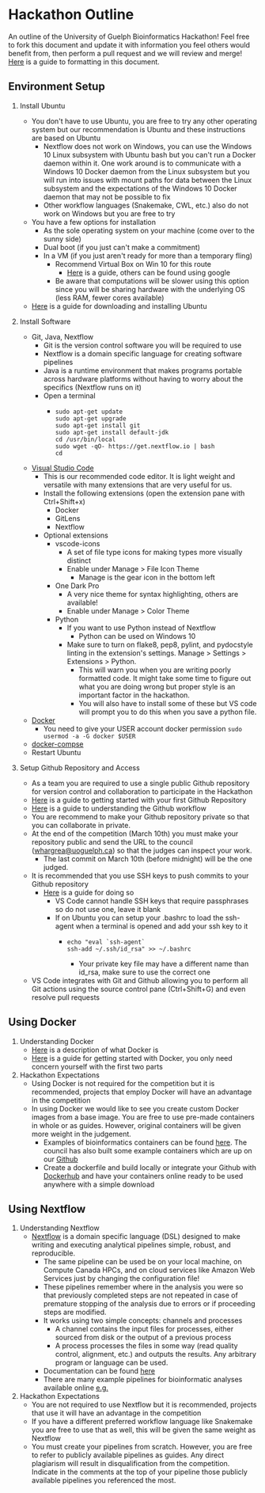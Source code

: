 # Hackathon Outline
An outline of the University of Guelph Bioinformatics Hackathon!
Feel free to fork this document and update it with information you feel others would benefit from, then perform a pull request and we will review and merge! [Here](https://help.github.com/articles/basic-writing-and-formatting-syntax/) is a guide to formatting in this document.

## Environment Setup
1. Install Ubuntu
   - You don't have to use Ubuntu, you are free to try any other operating system but our recommendation is Ubuntu and these instructions are based on Ubuntu
     - Nextflow does not work on Windows, you can use the Windows 10 Linux subsystem with Ubuntu bash but you can't run a Docker daemon within it. One work around is to communicate with a Windows 10 Docker daemon from the Linux subsystem but you will run into issues with mount paths for data between the Linux subsystem and the expectations of the Windows 10 Docker daemon that may not be possible to fix
     - Other workflow languages (Snakemake, CWL, etc.) also do not work on Windows but you are free to try
   - You have a few options for installation
     - As the sole operating system on your machine (come over to the sunny side)
     - Dual boot (if you just can't make a commitment)
     - In a VM (if you just aren't ready for more than a temporary fling)
       - Recommend Virtual Box on Win 10 for this route
         - [Here](https://linuxhint.com/install_ubuntu_18-04_virtualbox/) is a guide, others can be found using google
       - Be aware that computations will be slower using this option since you will be sharing hardware with the underlying OS (less RAM, fewer cores available)
    - [Here](https://linuxconfig.org/how-to-install-ubuntu-18-04-bionic-beaver) is a guide for downloading and installing Ubuntu
2. Install Software
   - Git, Java, Nextflow
     - Git is the version control software you will be required to use
     - Nextflow is a domain specific language for creating software pipelines
     - Java is a runtime environment that makes programs portable across hardware platforms without having to worry about the specifics (Nextflow runs on it)
     - Open a terminal
       - ```
         sudo apt-get update
         sudo apt-get upgrade
         sudo apt-get install git
         sudo apt-get install default-jdk
         cd /usr/bin/local
         sudo wget -qO- https://get.nextflow.io | bash
         cd
         ```
   - [Visual Studio Code](https://code.visualstudio.com/download)
     - This is our recommended code editor. It is light weight and versatile with many extensions that are very useful for us.
     - Install the following extensions (open the extension pane with Ctrl+Shift+x)
       - Docker
       - GitLens
       - Nextflow
     - Optional extensions
       - vscode-icons
         - A set of file type icons for making types more visually distinct
         - Enable under Manage > File Icon Theme
           - Manage is the gear icon in the bottom left
       - One Dark Pro
         - A very nice theme for syntax highlighting, others are available!
         - Enable under Manage > Color Theme
       - Python
         - If you want to use Python instead of Nextflow
           - Python can be used on Windows 10
         - Make sure to turn on flake8, pep8, pylint, and pydocstyle linting in the extension's settings. Manage > Settings > Extensions > Python.
           - This will warn you when you are writing poorly formatted code.  It might take some time to figure out what you are doing wrong but proper style is an important factor in the hackathon.
           - You will also have to install some of these but VS code will prompt you to do this when you save a python file.
   - [Docker](https://docs.docker.com/install/linux/docker-ce/ubuntu/)
     - You need to give your USER account docker permission `sudo usermod -a -G docker $USER`
   - [docker-compse](https://docs.docker.com/install/linux/docker-ce/ubuntu/)
   - Restart Ubuntu

3. Setup Github Repository and Access
   - As a team you are required to use a single public Github repository for version control and collaboration to participate in the Hackathon
   - [Here](https://guides.github.com/activities/hello-world/) is a guide to getting started with your first Github Repository
   - [Here](https://guides.github.com/introduction/flow/) is a guide to understanding the Github workflow
   - You are recommend to make your Github repository private so that you can collaborate in private.
   - At the end of the competition (March 10th) you must make your repository public and send the URL to the council (whargrea@uoguelph.ca) so that the judges can inspect your work.
     - The last commit on March 10th (before midnight) will be the one judged.
   - It is recommended that you use SSH keys to push commits to your Github repository
     - [Here](https://help.github.com/articles/connecting-to-github-with-ssh/) is a guide for doing so
       - VS Code cannot handle SSH keys that require passphrases so do not use one, leave it blank
       - If on Ubuntu you can setup your .bashrc to load the ssh-agent when a terminal is opened and add your ssh key to it
         - ```
           echo "eval `ssh-agent`
           ssh-add ~/.ssh/id_rsa" >> ~/.bashrc
           ```
           - Your private key file may have a different name than id_rsa, make sure to use the correct one
    - VS Code integrates with Git and Github allowing you to perform all Git actions using the source control pane (Ctrl+Shift+G) and even resolve pull requests

## Using Docker
1. Understanding Docker
   - [Here](https://www.docker.com/resources/what-container) is a description of what Docker is
   - [Here](https://docs.docker.com/get-started/) is a guide for getting started with Docker, you only need concern yourself with the first two parts
2. Hackathon Expectations
   - Using Docker is not required for the competition but it is recommended, projects that employ Docker will have an advantage in the competition
   - In using Docker we would like to see you create custom Docker images from a base image. You are free to use pre-made containers in whole or as guides. However, original containers will be given more weight in the judgement.
     - Examples of bioinformatics containers can be found [here](https://biocontainers.pro/). The council has also built some example containers which are up on our [Github](https://github.com/BINF-GSC)
     - Create a dockerfile and build locally or integrate your Github with [Dockerhub](https://docs.docker.com/docker-hub/) and have your containers online ready to be used anywhere with a simple download

## Using Nextflow
1. Understanding Nextflow
   - [Nextflow](https://www.nextflow.io/) is a domain specific language (DSL) designed to make writing and executing analytical pipelines simple, robust, and reproducible.
     - The same pipeline can be used be on your local machine, on Compute Canada HPCs, and on cloud services like Amazon Web Services just by changing the configuration file!
     - These pipelines remember where in the analysis you were so that previously completed steps are not repeated in case of premature stopping of the analysis due to errors or if proceeding steps are modified.
     - It works using two simple concepts: channels and processes
       - A channel contains the input files for processes, either sourced from disk or the output of a previous process
       - A process processes the files in some way (read quality control, alignment, etc.) and outputs the results. Any arbitrary program or language can be used.
     - Documentation can be found [here](https://www.nextflow.io/docs/latest/index.html)
     - There are many example pipelines for bioinformatic analyses available online [e.g.](https://github.com/nextflow-io/patterns)
2. Hackathon Expectations
   - You are not required to use Nextflow but it is recommended, projects that use it will have an advantage in the competition
   - If you have a different preferred workflow language like Snakemake you are free to use that as well, this will be given the same weight as Nextflow
   - You must create your pipelines from scratch. However, you are free to refer to publicly available pipelines as guides. Any direct plagiarism will result in disqualification from the competition. Indicate in the comments at the top of your pipeline those publicly available pipelines you referenced the most.

